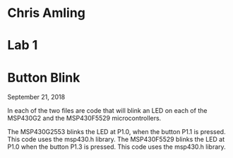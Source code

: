 # Chris Amling
# Lab 1
# Button Blink
September 21, 2018

In each of the two files are code that will blink an LED on each of the MSP430G2 and the MSP430F5529 microcontrollers. 

The MSP430G2553 blinks the LED at P1.0, when the button P1.1 is pressed. This code uses the msp430.h library. The MSP430F5529 blinks the LED at P1.0 when the button P1.3 is pressed. This code uses the msp430.h library.
